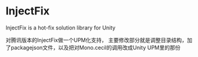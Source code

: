 # InjectFix
InjectFix is a hot-fix solution library for Unity


对腾讯版本的InjectFix做一个UPM化支持，
主要修改部分就是调整目录结构，加了packagejson文件，以及把对Mono.cecil的调用改成Unity UPM里的那份
